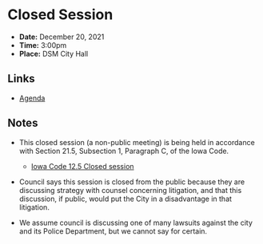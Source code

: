 # Closed Session

- **Date:** December 20, 2021
- **Time:** 3:00pm
- **Place:** DSM City Hall

## Links

- [Agenda](https://councildocs.dsm.city/agendas/ag20211220.pdf?pdf=Agenda&t=1639854588247)

## Notes

- This closed session (a non-public meeting) is being held in accordance with Section 21.5, Subsection 1, Paragraph C, of the Iowa Code.
    - [Iowa Code 12.5 Closed session](https://www.legis.iowa.gov/docs/code/21.5.pdf)

- Council says this session is closed from the public because they are discussing strategy with counsel concerning litigation,
and that this discussion, if public, would put the City in a disadvantage in that litigation.

- We assume council is discussing one of many lawsuits against the city and its Police Department, but we cannot say for certain.
